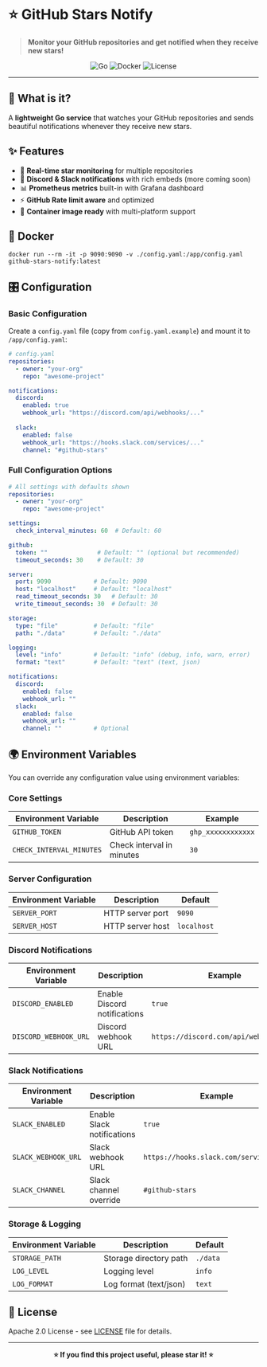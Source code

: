 # ⭐ GitHub Stars Notify

> **Monitor your GitHub repositories and get notified when they receive new stars!**

<div align="center">

![Go](https://img.shields.io/badge/Go-1.24+-00ADD8?style=for-the-badge&logo=go&logoColor=white)
![Docker](https://img.shields.io/badge/Docker-Ready-2496ED?style=for-the-badge&logo=docker&logoColor=white)
![License](https://img.shields.io/badge/Apache-2.0-green?style=for-the-badge)

</div>

---

## 🚀 What is it?

A **lightweight Go service** that watches your GitHub repositories and sends beautiful notifications whenever they receive new stars.

## ✨ Features

- 🌟 **Real-time star monitoring** for multiple repositories
- 🔔 **Discord & Slack notifications** with rich embeds (more coming soon)
- 📊 **Prometheus metrics** built-in with Grafana dashboard
- ⚡ **GitHub Rate limit aware** and optimized
- 🐳 **Container image ready** with multi-platform support

## 🐳 Docker

```
docker run --rm -it -p 9090:9090 -v ./config.yaml:/app/config.yaml github-stars-notify:latest
```

## 🎛️ Configuration

### Basic Configuration

Create a `config.yaml` file (copy from `config.yaml.example`) and mount it to `/app/config.yaml`:

```yaml
# config.yaml
repositories:
  - owner: "your-org"
    repo: "awesome-project"

notifications:
  discord:
    enabled: true
    webhook_url: "https://discord.com/api/webhooks/..."
  
  slack:
    enabled: false
    webhook_url: "https://hooks.slack.com/services/..."
    channel: "#github-stars"
```

### Full Configuration Options

```yaml
# All settings with defaults shown
repositories:
  - owner: "your-org"
    repo: "awesome-project"

settings:
  check_interval_minutes: 60  # Default: 60

github:
  token: ""              # Default: "" (optional but recommended)
  timeout_seconds: 30    # Default: 30

server:
  port: 9090            # Default: 9090
  host: "localhost"     # Default: "localhost"
  read_timeout_seconds: 30   # Default: 30
  write_timeout_seconds: 30  # Default: 30

storage:
  type: "file"          # Default: "file"
  path: "./data"        # Default: "./data"

logging:
  level: "info"         # Default: "info" (debug, info, warn, error)
  format: "text"        # Default: "text" (text, json)

notifications:
  discord:
    enabled: false
    webhook_url: ""
  slack:
    enabled: false
    webhook_url: ""
    channel: ""         # Optional
```

## 🌍 Environment Variables

You can override any configuration value using environment variables:

### Core Settings
| Environment Variable | Description | Example |
|---------------------|-------------|---------|
| `GITHUB_TOKEN` | GitHub API token | `ghp_xxxxxxxxxxxx` |
| `CHECK_INTERVAL_MINUTES` | Check interval in minutes | `30` |

### Server Configuration
| Environment Variable | Description | Default |
|---------------------|-------------|---------|
| `SERVER_PORT` | HTTP server port | `9090` |
| `SERVER_HOST` | HTTP server host | `localhost` |

### Discord Notifications
| Environment Variable | Description | Example |
|---------------------|-------------|---------|
| `DISCORD_ENABLED` | Enable Discord notifications | `true` |
| `DISCORD_WEBHOOK_URL` | Discord webhook URL | `https://discord.com/api/webhooks/...` |

### Slack Notifications
| Environment Variable | Description | Example |
|---------------------|-------------|---------|
| `SLACK_ENABLED` | Enable Slack notifications | `true` |
| `SLACK_WEBHOOK_URL` | Slack webhook URL | `https://hooks.slack.com/services/...` |
| `SLACK_CHANNEL` | Slack channel override | `#github-stars` |

### Storage & Logging
| Environment Variable | Description | Default |
|---------------------|-------------|---------|
| `STORAGE_PATH` | Storage directory path | `./data` |
| `LOG_LEVEL` | Logging level | `info` |
| `LOG_FORMAT` | Log format (text/json) | `text` |

## 📄 License

Apache 2.0 License - see [LICENSE](LICENSE) file for details.

---

<div align="center">

**⭐ If you find this project useful, please star it! ⭐**

</div> 